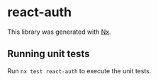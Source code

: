# react-auth

This library was generated with [Nx](https://nx.dev).

## Running unit tests

Run `nx test react-auth` to execute the unit tests.
